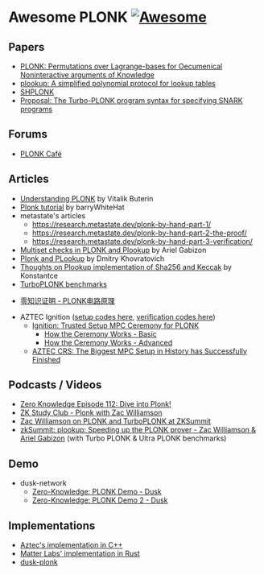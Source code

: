 # Awesome PLONK [![Awesome](https://cdn.rawgit.com/sindresorhus/awesome/d7305f38d29fed78fa85652e3a63e154dd8e8829/media/badge.svg)](https://github.com/sindresorhus/awesome)

## Papers

+ [PLONK: Permutations over Lagrange-bases for Oecumenical Noninteractive arguments of Knowledge](https://eprint.iacr.org/2019/953.pdf)
+ [plookup: A simplified polynomial protocol for lookup tables](https://github.com/AztecProtocol/plonk-with-lookups)
+ [SHPLONK](https://eprint.iacr.org/2020/081.pdf)
+ [Proposal: The Turbo-PLONK program syntax for specifying SNARK programs](https://docs.zkproof.org/pages/standards/accepted-workshop3/proposal-turbo_plonk.pdf)

## Forums
+ [PLONK Café](https://www.plonk.cafe/)

## Articles
+ [Understanding PLONK](https://vitalik.ca/general/2019/09/22/plonk.html) by Vitalik Buterin
+ [Plonk tutorial](https://github.com/barryWhiteHat/plonk_tutorial) by barryWhiteHat
+ metastate's articles
    * https://research.metastate.dev/plonk-by-hand-part-1/
    * https://research.metastate.dev/plonk-by-hand-part-2-the-proof/
    * https://research.metastate.dev/plonk-by-hand-part-3-verification/
+ [Multiset checks in PLONK and Plookup](https://hackmd.io/@XYwo0oEXTEGRpej1SQVMlg/ByFgSDA7D) by Ariel Gabizon
+ [Plonk and PLookup](https://hackmd.io/@7dpNYqjKQGeYC7wMlPxHtQ/BJpNmNW0L) by Dmitry Khovratovich
+ [Thoughts on Plookup implementation of Sha256 and Keccak](https://hackmd.io/xfgP5_uMTZyaEJJG4EJoRQ?view) by Konstantce
+ [TurboPLONK benchmarks](https://medium.com/aztec-protocol/plonk-benchmarks-2-5x-faster-than-groth16-on-mimc-9e1009f96dfe)
- [零知识证明 - PLONK电路原理](https://mp.weixin.qq.com/s?__biz=MzU5MzMxNTk2Nw==&mid=2247487338&idx=1&sn=2472fd94ded768157a82f8afb1b046fb)
+ AZTEC Ignition ([setup codes here](https://github.com/AztecProtocol/Setup), [verification codes here](https://github.com/AztecProtocol/ignition-verification))
    + [Ignition: Trusted Setup MPC Ceremony for PLONK](https://medium.com/aztec-protocol/aztec-announcing-our-ignition-ceremony-757850264cfe)
        * [How the Ceremony Works - Basic](https://medium.com/aztec-protocol/aztec-how-the-ceremony-works-5c23a54e2dd9)
        * [How the Ceremony Works - Advanced](https://medium.com/aztec-protocol/aztec-how-the-ceremony-works-9f021cf190d0)
    + [AZTEC CRS: The Biggest MPC Setup in History has Successfully Finished](https://medium.com/aztec-protocol/aztec-crs-the-biggest-mpc-setup-in-history-has-successfully-finished-74c6909cd0c4)

## Podcasts / Videos
+ [Zero Knowledge Episode 112: Dive into Plonk!](https://www.zeroknowledge.fm/112)
+ [ZK Study Club - Plonk with Zac Williamson](https://youtu.be/NqrVcDuQ8hM)
+ [Zac Williamson on PLONK and TurboPLONK at ZKSummit](https://youtu.be/ty-LZf0YCK0)
+ [zkSummit: plookup: Speeding up the PLONK prover - Zac Williamson & Ariel Gabizon](https://youtu.be/Vdlc1CmRYRY) (with Turbo PLONK & Ultra PLONK benchmarks)

## Demo
+ dusk-network
    + [Zero-Knowledge: PLONK Demo - Dusk](https://dusk.network/news/zero-knowledge-plonk-demo)
    + [Zero-Knowledge: PLONK Demo 2 - Dusk](https://dusk.network/news/zero-knowledge-plonk-demo-2)

## Implementations
+ [Aztec's implementation in C++](https://github.com/AztecProtocol/barretenberg/tree/master/barretenberg/src/aztec/plonk)
+ [Matter Labs' implementation in Rust](https://github.com/matter-labs/bellman/tree/plonk_release/src/plonk)
+ [dusk-plonk](https://github.com/dusk-network/plonk)

